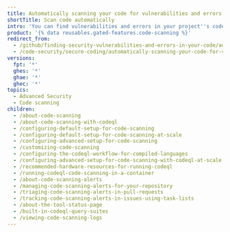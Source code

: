 ```yaml
---
title: Automatically scanning your code for vulnerabilities and errors
shortTitle: Scan code automatically
intro: 'You can find vulnerabilities and errors in your project''s code on {% data variables.product.prodname_dotcom %}, as well as view, triage, understand, and resolve the related {% data variables.product.prodname_code_scanning %} alerts.'
product: '{% data reusables.gated-features.code-scanning %}'
redirect_from:
  - /github/finding-security-vulnerabilities-and-errors-in-your-code/automatically-scanning-your-code-for-vulnerabilities-and-errors
  - /code-security/secure-coding/automatically-scanning-your-code-for-vulnerabilities-and-errors
versions:
  fpt: '*'
  ghes: '*'
  ghae: '*'
  ghec: '*'
topics:
  - Advanced Security
  - Code scanning
children:
  - /about-code-scanning
  - /about-code-scanning-with-codeql
  - /configuring-default-setup-for-code-scanning
  - /configuring-default-setup-for-code-scanning-at-scale
  - /configuring-advanced-setup-for-code-scanning
  - /customizing-code-scanning
  - /configuring-the-codeql-workflow-for-compiled-languages
  - /configuring-advanced-setup-for-code-scanning-with-codeql-at-scale
  - /recommended-hardware-resources-for-running-codeql
  - /running-codeql-code-scanning-in-a-container
  - /about-code-scanning-alerts
  - /managing-code-scanning-alerts-for-your-repository
  - /triaging-code-scanning-alerts-in-pull-requests
  - /tracking-code-scanning-alerts-in-issues-using-task-lists
  - /about-the-tool-status-page
  - /built-in-codeql-query-suites
  - /viewing-code-scanning-logs
---
```

